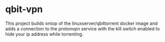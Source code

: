 # qbit-vpn
This project builds ontop of the linuxserver/qbittorrent docker image and adds a connection to the protonvpn service with the kill switch enabled to hide your ip address while torrenting.
